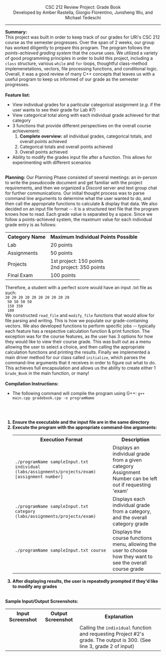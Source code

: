 <p align="center">CSC 212 Review Project: Grade Book<br>Developed by Amber Rastella, Giorgio Florentino, Junsheng Wu, and Michael Tedeschi<hr></p>

<b>Summary:</b><br>
This project was built in order to keep track of our grades for URI's CSC 212 course as the semester progresses. Over the span of 2 weeks, our group has worked diligently to prepare this program. The program follows the <i>points-achieved grading system</i> that the course uses. We utilized a variety of good programming principles in order to build this project, including a <code>class</code> structure, various <code>while</code> and <code>for</code> loops, thoughtful class-method implemenetations, vectors, file processing functions, and conditional logic. Overall, it was a good review of many C++ concepts that leaves us with a useful program to keep us informed of our grade as the semester progresses.
<br><br>
<b>Feature list:</b>
<ul>
 <li>View individual grades for a particular categorical assignment (<i>e.g.</i> if the user wants to see their grade for Lab #7)</li>
 <li>View categorical total along with each individual grade achieved for that category</li>
 <li>3 functions that provide different perspectives on the overall course achievement:
  <ol><li><b>Complete overview:</b> all individual grades, categorical totals, and overall points achieved</li>
   <li>Categorical totals and overall points achieved</li>
   <li>Overall points achieved</li>
  </ol>
 <li>Ability to modify the grades input file after a function. This allows for experimenting with different scenarios
</ul>
<br>
<b>Planning:</b>
Our Planning Phase consisted of several meetings: an in-person to write the pseudocode document and get familiar with the project requirements, and then we organized a Discord server and text group chat for further communications. Our initial thought process was to parse command line arguments to determine what the user wanted to do, and then call the appropriate functions to calculate & display that data. We also decided on an input file format -- it is a structured text file that the program knows how to read. Each grade value is separated by a space. Since we follow a points-achieved system, the maximum value for each individual grade entry is as follows:
<br><table align="center">
 <tr>
  <th>Category Name</th>
  <th>Maximum Individual Points Possible</th>
 </tr>
 <tr>
  <td>Lab</td>
  <td>20 points</td>
 </tr>
 <tr>
  <td>Assignments</td>
  <td>50 points</td>
 </tr>
 <tr>
  <td>Projects</td>
  <td>1st project: 150 points<br>2nd project: 350 points</td>
 </tr>
 <tr>
  <td>Final Exam</td>
  <td>100 points</td>
 </tr>
 </table>
 Therefore, a student with a perfect score would have an input .txt file as such:<br>
 <code>20 20 20 20 20 20 20 20 20 20
 50 50 50 50
 150 350
 100</code><br>
 We constructed <code>read_file</code> and <code>modify_file</code> functions that would allow for file parsing and writing. This is how we populate our grade-containing vectors. We also developed functions to perform specific jobs -- typically each feature has a respective calculation function & print function. The exception was for the course features, as the user has 3 options for how they would like to view their course grade. This was built out as a menu allowing the user to select a choice, and then calling the appropriate calculation functions and printing the results. Finally we implemented a main driver method for our class called <code>initialize</code>, which parses the command-line arguments that it receives in order to figure out what to do. This achieves full encapsulation and allows us the ability to create either 1 <code>Grade_Book</code> in the main function, or many!
 <br><br>
 <b>Compilation Instructions:</b>
 <ul><li>The following command will compile the program using G++: <code>g++ main.cpp gradebook.cpp -o programName</code></li></ul>
 <br>
 <br>
 <b><Runtime Instructions:</b>
 <ol>
 <li>Ensure the executable and the input file are in the same directory</li>
 <li>Execute the program with the appropriate command-line arguments:</li>
 <table align="center">
  <tr>
   <th>Execution Format</th>
   <th>Description</th>
  </tr>
  <tr>
   <td style="white-space: no-wrap;"><code>./programName sampleInput.txt individual (labs/assignments/projects/exam) [assignment number]</code></td>
    <td>Displays an individual grade from a given category<br>Assignment Number can be left out if requesting 'exam'</td>
  </tr>
  <tr>
   <td style="white-space: no-wrap;"><code>./programName sampleInput.txt category (labs/assignments/projects/exam)</code></td>
   <td>Displays each individual grade from a category, and the overall category grade</td>
  </tr>
  <tr>
   <td style="white-space: no-wrap;"><code>./programName sampleInput.txt course</code></td>
   <td>Displays the course functions menu, allowing the user to choose how they want to see the overall course grade</td>
  </tr>
 </table>
<li>After displaying results, the user is repeatedly prompted if they'd like to modify any grades</li>
 </ol>
 <br>
 <b>Sample Input/Output Screenshots:</b>
 <br>
 <table>
  <tr>
   <th>Input Screenshot</th>
   <th>Output Screenshot</th>
   <th>Explanation</th>
  </tr>
  <tr>
   <td><img="_resources/individual-input.png"></td>
   <td><img="_resources/individual-output.png"></td>
   <td>Calling the <code>individual</code> function and requesting Project #2's grade. The output is 300. (See line 3, grade 2 of input)</td>
  </tr>
 </table>

